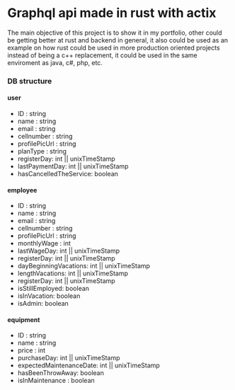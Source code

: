 <h1>Graphql api made in rust with actix</h1>

<p>
    The main objective of this project is to show it in my portfolio, other could be getting better at rust and backend in general, it also could be used as an example on how rust could be used in more production oriented projects instead of being a c++ replacement, it could be used in the same enviroment as java, c#, php, etc.
</p>



<h3>DB structure</h3>

<h4> user </h4>

<ul>
    <li>ID : string</li>
    <li>name : string</li>
    <li>email : string</li>
    <li>cellnumber : string</li>
    <li>profilePicUrl : string</li>
    <li>planType : string</li>
    <li>registerDay: int || unixTimeStamp</li>
    <li>lastPaymentDay: int || unixTimeStamp</li>
    <li>hasCancelledTheService: boolean</li>
</ul>

<h4> employee </h4>

<ul>
    <li>ID : string</li>
    <li>name : string</li>
    <li>email : string</li>
    <li>cellnumber : string</li>
    <li>profilePicUrl : string</li>
    <li>monthlyWage : int</li>
    <li>lastWageDay: int || unixTimeStamp</li>
    <li>registerDay: int || unixTimeStamp</li>
    <li>dayBeginningVacations: int || unixTimeStamp</li>
    <li>lengthVacations: int || unixTimeStamp</li>
    <li>registerDay: int || unixTimeStamp</li>
    <li>isStillEmployed: boolean</li>
    <li>isInVacation: boolean</li>
    <li>isAdmin: boolean</li>
</ul>

<h4> equipment </h4>

<ul>
    <li>ID : string</li>
    <li>name : string</li>
    <li>price : int</li>
    <li>purchaseDay: int || unixTimeStamp</li>
    <li>expectedMaintenanceDate: int || unixTimeStamp</li>
    <li>hasBeenThrowAway: boolean</li>
    <li>isInMaintenance : boolean</li>
</ul>


